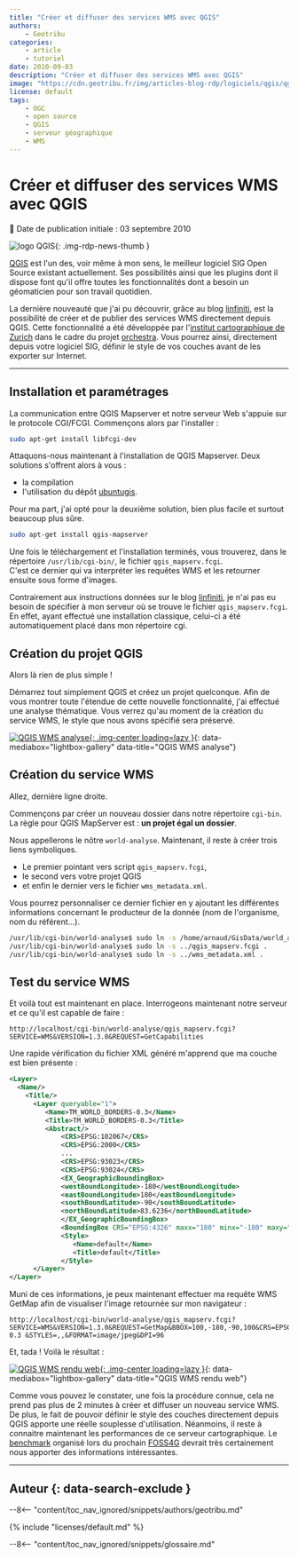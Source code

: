 ```yaml
---
title: "Créer et diffuser des services WMS avec QGIS"
authors:
    - Geotribu
categories:
    - article
    - tutoriel
date: 2010-09-03
description: "Créer et diffuser des services WMS avec QGIS"
image: "https://cdn.geotribu.fr/img/articles-blog-rdp/logiciels/qgis/qgis_net.png"
license: default
tags:
    - OGC
    - open source
    - QGIS
    - serveur géographique
    - WMS
---
```


# Créer et diffuser des services WMS avec QGIS

:calendar: Date de publication initiale : 03 septembre 2010

![logo QGIS](https://cdn.geotribu.fr/img/logos-icones/logiciels_librairies/qgis.png "logo QGIS"){: .img-rdp-news-thumb }

[QGIS](https://www.qgis.org/) est l'un des, voir même à mon sens, le meilleur logiciel SIG Open Source existant actuellement. Ses possibilités ainsi que les plugins dont il dispose font qu'il offre toutes les fonctionnalités dont a besoin un géomaticien pour son travail quotidien.

La dernière nouveauté que j'ai pu découvrir, grâce au blog [linfiniti](http://linfiniti.com/2010/08/qgis-mapserver-a-wms-server-for-the-masses/), est la possibilité de créer et de publier des services WMS directement depuis QGIS. Cette fonctionnalité a été développée par l'[institut cartographique de Zurich](https://www.karto.ethz.ch/) dans le cadre du projet [orchestra](http://www.eu-orchestra.org/). Vous pourrez ainsi, directement depuis votre logiciel SIG, définir le style de vos couches avant de les exporter sur Internet.

----

## Installation et paramétrages

La communication entre QGIS Mapserver et notre serveur Web s'appuie sur le protocole CGI/FCGI. Commençons alors par l'installer :

```bash
sudo apt-get install libfcgi-dev
```

Attaquons-nous maintenant à l'installation de QGIS Mapserver. Deux solutions s'offrent alors à vous :

- la compilation
- l'utilisation du dépôt [ubuntugis](https://launchpad.net/~ubuntugis/+archive/ubuntugis-unstable).

Pour ma part, j'ai opté pour la deuxième solution, bien plus facile et surtout beaucoup plus sûre.

```bash
sudo apt-get install qgis-mapserver
```

Une fois le téléchargement et l'installation terminés, vous trouverez, dans le répertoire `/usr/lib/cgi-bin/`, le fichier `qgis_mapserv.fcgi`.  
C'est ce dernier qui va interpréter les requêtes WMS et les retourner ensuite sous forme d'images.

Contrairement aux instructions données sur le blog [linfiniti](http://linfiniti.com/2010/08/qgis-mapserver-a-wms-server-for-the-masses/), je n'ai pas eu besoin de spécifier à mon serveur où se trouve le fichier `qgis_mapserv.fcgi`. En effet, ayant effectué une installation classique, celui-ci a été automatiquement placé dans mon répertoire cgi.

## Création du projet QGIS

Alors là rien de plus simple !

Démarrez tout simplement QGIS et créez un projet quelconque. Afin de vous montrer toute l'étendue de cette nouvelle fonctionnalité, j'ai effectué une analyse thématique. Vous verrez qu'au moment de la création du service WMS, le style que nous avons spécifié sera préservé.

[![QGIS WMS analyse](https://cdn.geotribu.fr/img/articles-blog-rdp/logiciels/qgis/analyse_qgis.png "QGIS WMS analyse"){: .img-center loading=lazy }](https://cdn.geotribu.fr/img/articles-blog-rdp/logiciels/qgis/analyse_qgis.png){: data-mediabox="lightbox-gallery" data-title="QGIS WMS analyse"}

## Création du service WMS

Allez, dernière ligne droite.

Commençons par créer un nouveau dossier dans notre répertoire `cgi-bin`. La règle pour QGIS MapServer est : **un projet égal un dossier**.

Nous appellerons le nôtre `world-analyse`. Maintenant, il reste à créer trois liens symboliques.

- Le premier pointant vers script `qgis_mapserv.fcgi`,
- le second vers votre projet QGIS
- et enfin le dernier vers le fichier `wms_metadata.xml`.

Vous pourrez personnaliser ce dernier fichier en y ajoutant les différentes informations concernant le producteur de la donnée (nom de l'organisme, nom du référent...).

```bash
/usr/lib/cgi-bin/world-analyse$ sudo ln -s /home/arnaud/GisData/world_analyse.qgs .
/usr/lib/cgi-bin/world-analyse$ sudo ln -s ../qgis_mapserv.fcgi .  
/usr/lib/cgi-bin/world-analyse$ sudo ln -s ../wms_metadata.xml .
```

## Test du service WMS

Et voilà tout est maintenant en place. Interrogeons maintenant notre serveur et ce qu'il est capable de faire :

```http
http://localhost/cgi-bin/world-analyse/qgis_mapserv.fcgi?SERVICE=WMS&VERSION=1.3.0&REQUEST=GetCapabilities
```

Une rapide vérification du fichier XML généré m'apprend que ma couche est bien présente :

```xml
<Layer>
  <Name/>
    <Title/>
      <Layer queryable="1">
         <Name>TM_WORLD_BORDERS-0.3</Name>
         <Title>TM_WORLD_BORDERS-0.3</Title>
         <Abstract/>
             <CRS>EPSG:102067</CRS>
             <CRS>EPSG:2000</CRS>
             ...
             <CRS>EPSG:93023</CRS>
             <CRS>EPSG:93024</CRS>
             <EX_GeographicBoundingBox>
             <westBoundLongitude>-180</westBoundLongitude>
             <eastBoundLongitude>180</eastBoundLongitude>
             <southBoundLatitude>-90</southBoundLatitude>
             <northBoundLatitude>83.6236</northBoundLatitude>
             </EX_GeographicBoundingBox>
             <BoundingBox CRS="EPSG:4326" maxx="180" minx="-180" maxy="83.6236" miny="-90"/>
             <Style>
                <Name>default</Name>
                <Title>default</Title>
             </Style>
      </Layer>
</Layer>
```

Muni de ces informations, je peux maintenant effectuer ma requête WMS GetMap afin de visualiser l'image retournée sur mon navigateur :

```http
http://localhost/cgi-bin/world-analyse/qgis_mapserv.fcgi?SERVICE=WMS&VERSION=1.3.0&REQUEST=GetMap&BBOX=100,-180,-90,100&CRS=EPSG:4326&WIDTH=800&HEIGHT=400&LAYERS=TM_WORLD_BORDERS-0.3 &STYLES=,,&FORMAT=image/jpeg&DPI=96
```

Et, tada ! Voilà le résultat :

[![QGIS WMS rendu web](https://cdn.geotribu.fr/img/articles-blog-rdp/logiciels/qgis/qgis_net.png "QGIS WMS rendu web"){: .img-center loading=lazy }](https://cdn.geotribu.fr/img/articles-blog-rdp/logiciels/qgis/qgis_net.png){: data-mediabox="lightbox-gallery" data-title="QGIS WMS rendu web"}

Comme vous pouvez le constater, une fois la procédure connue, cela ne prend pas plus de 2 minutes à créer et diffuser un nouveau service WMS. De plus, le fait de pouvoir définir le style des couches directement depuis QGIS apporte une réelle souplesse d'utilisation. Néanmoins, il reste à connaitre maintenant les performances de ce serveur cartographique. Le [benchmark](http://blog.opengeo.org/2010/08/16/wms-benchmarking/) organisé lors du prochain [FOSS4G](http://2010.foss4g.org/) devrait très certainement nous apporter des informations intéressantes.

----

## Auteur {: data-search-exclude }

--8<-- "content/toc_nav_ignored/snippets/authors/geotribu.md"

{% include "licenses/default.md" %}

<!-- Intègre le glossaire centralisé -->
--8<-- "content/toc_nav_ignored/snippets/glossaire.md"
